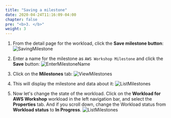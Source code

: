 ```yaml
---
title: "Saving a milestone"
date: 2020-04-24T11:16:09-04:00
chapter: false
pre: "<b>3. </b>"
weight: 3
---
```


1. From the detail page for the workload, click the **Save milestone button**:
    ![SavingMilestone](/watool/100_Walkthrough_of_the_Well-Architected_Tool/Images/watools-milestone.png)  

1. Enter a name for the milestone as `AWS Workshop Milestone` and click the **Save** button:
    ![EnterMilestoneName](/watool/100_Walkthrough_of_the_Well-Architected_Tool/Images/AWSWAT13.png)

1. Click on the **Milestones** tab:
    ![ViewMilestones](/watool/100_Walkthrough_of_the_Well-Architected_Tool/Images/watools-milestone2.png)

1. This will display the milestone and data about it:
    ![ListMilestones](/watool/100_Walkthrough_of_the_Well-Architected_Tool/Images/watools-milestone3.png)

1. Now let's change the state of the workload.
    Click on the **Workload for AWS Workshop** workload in the left navigation bar, and select the **Properties** tab. And if you scroll down, change the Workload status from **Workload status** to **In Progress**.
    ![ListMilestones](/watool/100_Walkthrough_of_the_Well-Architected_Tool/Images/watools-review4.png)

